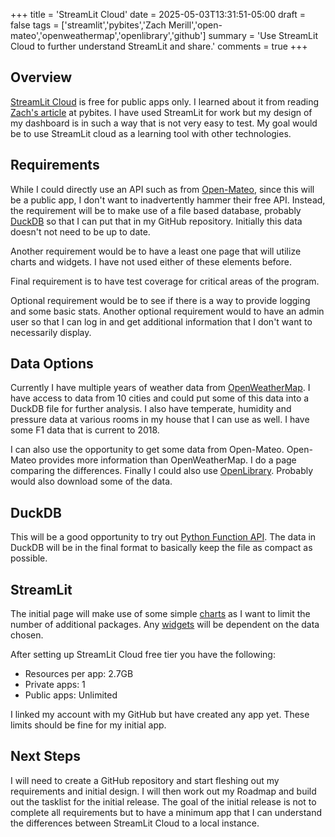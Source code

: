 +++
title = 'StreamLit Cloud'
date = 2025-05-03T13:31:51-05:00
draft = false
tags = ['streamlit','pybites','Zach Merill','open-mateo','openweathermap','openlibrary','github']
summary = 'Use StreamLit Cloud to further understand StreamLit and share.'
comments = true
+++

## Overview

[StreamLit Cloud](https://docs.streamlit.io/deploy/streamlit-community-cloud)
is free for public apps only.
I learned about it from reading
[Zach's article](https://pybit.es/articles/from-backend-to-frontend-connecting-fastapi-and-streamlit/)
at pybites.
I have used StreamLit for work but my design of my dashboard is in such a way
that is not very easy to test.
My goal would be to use StreamLit cloud as a learning tool with other
technologies.

## Requirements

While I could directly use an API such as from
[Open-Mateo](https://open-meteo.com), since this will be a public app, I don't
want to inadvertently hammer their free API.
Instead, the requirement will be to make use of a file based database, probably
[DuckDB](https://duckdb.org) so that I can put that in my GitHub repository.
Initially this data doesn't not need to be up to date.

Another requirement would be to have a least one page that will utilize charts
and widgets. I have not used either of these elements before.

Final requirement is to have test coverage for critical areas of the program.

Optional requirement would be to see if there is a way to provide logging and
some basic stats.
Another optional requirement would to have an admin user so that I can log in
and get additional information that I don't want to necessarily display.

## Data Options

Currently I have multiple years of weather data from
[OpenWeatherMap](https://openweathermap.org).
I have access to data from 10 cities and could put some of this data into a
DuckDB file for further analysis.
I also have temperate, humidity and pressure data at various rooms in my house
that I can use as well.
I have some F1 data that is current to 2018.

I can also use the opportunity to get some data from Open-Mateo.
Open-Mateo provides more information than OpenWeatherMap.
I do a page comparing the differences.
Finally I could also use [OpenLibrary](https://openlibrary.org/developers/api).
Probably would also download some of the data.

## DuckDB

This will be a good opportunity to try out
[Python Function API](https://duckdb.org/docs/stable/clients/python/function).
The data in DuckDB will be in the final format to basically keep the file as
compact as possible.

## StreamLit

The initial page will make use of some simple
[charts](https://docs.streamlit.io/develop/api-reference/charts) as I want to
limit the number of additional packages.
Any [widgets](https://docs.streamlit.io/develop/api-reference/widgets) will be
dependent on the data chosen.

After setting up StreamLit Cloud free tier you have the following:

- Resources per app: 2.7GB
- Private apps: 1
- Public apps: Unlimited

I linked my account with my GitHub but have created any app yet.
These limits should be fine for my initial app.

## Next Steps

I will need to create a GitHub repository and start fleshing out my requirements
and initial design.
I will then work out my Roadmap and build out the tasklist for the initial
release.
The goal of the initial release is not to complete all requirements but to have
a minimum app that I can understand the differences between StreamLit Cloud to
a local instance.

